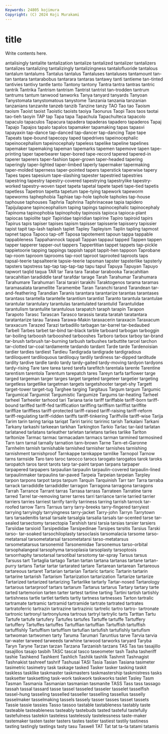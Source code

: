 ```yaml
---
Keywords: 24805 kojimura
Copyright: (C) 2024 Koji Murakami
---
```


# title

Write contents here.



antalisingly
tantalite tantalization tantalize tantalized tantalizer tantalizers tantalizes tantalizing tantalizingly tantalizingness
tantalofluoride tantalous tantalum tantalums Tantalus tantalus Tantaluses tantaluses tantamount tan-tan
tantara tantarabobus tantarara tantaras tantawy tanti tantieme tan-tinted tantivies tantivy
tantle tanto Tantony tantony Tantra tantra tantras tantric tantrik Tantrika
Tantrism tantrism Tantrist tantrist tan-trodden tantrum tantrums tantum tanwood tanworks
Tanya tanyard tanyards Tanyoan Tanystomata tanystomatous tanystome Tanzania tanzania tanzanian
tanzanians tanzanite tanzeb tanzib Tanzine tanzy TAO Tao tao Taoism
taoism Taoist taoist Taoistic taoists taoiya Taonurus Taopi Taos taos
taotai tao-tieh taoyin TAP tap Tapa tapa Tapachula Tapachulteca tapacolo
tapaculo tapaculos Tapacura tapadera tapaderas tapadero tapaderos Tapaj Tapajo Tapajos
tapalo tapalos tapamaker tapamaking tapas tapasvi tapayaxin tap-dance tap-danced tap-dancer
tap-dancing Tape tape Tapeats tape-bound tapecopy taped tapedrives tapeinocephalic tapeinocephalism
tapeinocephaly tapeless tapelike tapeline tapelines tapemaker tapemaking tapeman tapemarks tapemen
tapemove tapen tape-printing taper taperbearer taper-bored tape-record tapered tapered-in taperer
taperers taper-fashion taper-grown taper-headed tapering taperingly taper-lighted taper-limbed taperly tapermaker
tapermaking taper-molded taperness taper-pointed tapers taperstick taperwise tapery Tapes tapes
tapesium tape-slashing tapester tapestried tapestries tapestring tapestry tapestry-covered tapestrying tapestrylike
tapestry-worked tapestry-woven tapet tapeta tapetal tapete tapeti tape-tied tapetis tapetless
Tapetron tapetta tapetum tape-tying tapework tapeworm tapeworms taphephobia Taphiae tap-hole
taphole tapholes tap-house taphouse taphouses Taphria Taphrina Taphrinaceae tapia tapidero
Tapijulapane tapinceophalism taping tapings tapinocephalic tapinocephaly Tapinoma tapinophobia tapinophoby tapinosis
tapioca tapioca-plant tapiocas tapiolite tapir Tapiridae tapiridian tapirine Tapiro tapiroid
tapirs Tapirus tapis tapiser tapises tapism tapisser tapisserie tapissery tapissier
tapist tapit tap-lash taplash taplet Tapley Tapleyism Taplin tapling tapmost
tapnet tapoa Tapoco tap-off Taposa tapotement tapoun tappa tappable tappableness
Tappahannock tappall Tappan tappaul tapped Tappen tappen tapper tapperer tapper-out
tappers Tappertitian tappet tappets tap-pickle tappietoorie tapping tappings tappish tappit
tappit-hen tappoon Taprobane tap-room taproom taprooms tap-root taproot taprooted taproots
taps tapsal-teerie tapsalteerie tapsie-teerie tapsman tapster tapsterlike tapsterly tapsters tapstress
tap-tap tap-tap-tap tapu tapul Tapuya Tapuyan Tapuyo tapwort taqlid taqua
TAR tar Tara tara Tarabar tarabooka Taracahitian taracahitian taradiddle taraf
tarafdar tarage Tarah Tarahumar Tarahumara Tarahumare Tarahumari Tarai tarairi tarakihi
Taraktogenos tarama taramas taramasalata taramellite Taramembe Taran Taranchi tarand Tarandean
tar-and-feathering Tarandian Taranis tarantara tarantarize tarantas tarantases tarantass tarantella tarantelle
tarantism tarantist Taranto tarantula tarantulae tarantular tarantulary tarantulas tarantulated tarantulid
Tarantulidae tarantulism tarantulite tarantulous tarapatch taraph tarapin Tarapon Tarapoto Tarasc
Tarascan Tarasco tarassis tarata taratah taratantara taratantarize tarau Tarawa Tarawa-Makin
taraxacerin taraxacin Taraxacum taraxacum Tarazed Tarazi tarbadillo tarbagan tar-barrel tar-bedaubed
Tarbell Tarbes tarbet tar-bind tar-black tarble tarboard tarbogan tarboggin tar-boiling
tarboosh tarbooshed tarbooshes Tarboro tarbox tarboy tar-brand tar-brush tarbrush tar-burning
tarbush tarbushes tarbuttite tarcel tarchon tar-clotted tar-coal tardamente tardando tardant
Tarde tarde Tardenoisian tardier tardies tardiest Tardieu Tardigrada tardigrade tardigradous
tardiloquent tardiloquous tardiloquy tardily tardiness tar-dipped tarditude tardity tardive tardle
tardo tardy tardy-gaited tardy-moving tardyon tardyons tardy-rising Tare tare tarea
tared tarefa tarefitch tarentala tarente Tarentine tarentism tarentola Tarentum tarepatch
tares Tareyn tarfa tarflower targe targed targeman targer targes target
targeted targeteer targetier targeting targetless targetlike targetman targets targetshooter target-shy
Targett target-tower target-tug Targhee targing Targitaus Targum targum Targumic Targumical
Targumist Targumistic Targumize Targums tar-heating Tarheel tarheel Tarheeler tarhood tari
Tariana tarie tariff tariffable tariff-born tariff-bound tariffed tariff-fed tariffication tariffing
tariffism tariffist tariffite tariffize tariffless tariff-protected tariff-raised tariff-raising tariff-reform tariff-regulating
tariff-ridden tariffs tariff-tinkering Tariffville tariff-wise Tarija Tarim tarin taring tariqa
tariqat Tariri tariric taririnic tarish Tarkalani Tarkani Tarkany tarkashi tarkeean
tarkhan Tarkington Tarkio Tarlac tar-laid tarlatan tarlataned tarlatans tarleather tarletan
tarletans tarlies tarlike Tarlton tarltonize Tarmac tarmac tarmacadam tarmacs tarman
tarmined tarmosined Tarn tarn tarnal tarnally tarnation tarn-brown Tarne Tarn-et-Garonne
Tarnhelm tarnish tarnishable tarnished tarnisher tarnishes tarnishing tarnishment tarnishproof Tarnkappe
tarnkappe tarnlike Tarnopol Tarnow tarns tarnside Taro taro taroc tarocco
tarocs tarogato tarogatos tarok taroks taropatch taros tarot tarots tarp
tar-paint tarpan tarpans tarpaper tarpapered tarpapers tarpaulian tarpaulin tarpaulin-covered tarpaulin-lined
tarpaulinmaker tarpaulins tar-paved Tarpeia Tarpeian tarpeian Tarpley tarpon tarpons tarpot
tarps tarpum Tarquin Tarquinish Tarr tarr Tarra tarraba tarrack tarradiddle
tarradiddler tarragon Tarragona tarragona tarragons Tarrah Tarrance Tarrant tarras Tarrasa
tarrass Tarrateen Tarratine tarre tarred Tarrel tar-removing tarrer tarres tarri
tarriance tarrie tarried tarrier tarriers tarries tarriest tarrify tarrily tarriness
tarring tarrish tarrock tar-roofed tarrow Tarrs Tarrsus tarry tarry-breeks tarry-fingered
tarryiest tarrying tarryingly tarryingness tarry-jacket Tarry-john Tarryn Tarrytown tars tarsadenitis
tarsal tarsale tarsalgia tarsalia tarsals tar-scented tarse tar-sealed tarsectomy tarsectopia
Tarshish tarsi tarsia tarsias tarsier tarsiers Tarsiidae tarsioid Tarsipedidae Tarsipedinae
Tarsipes tarsitis Tarsius Tarski tarso- tar-soaked tarsochiloplasty tarsoclasis tarsomalacia tarsome
tarso-metatarsal tarsometatarsal tarsometatarsi tarso-metatarsus tarsometatarsus tarsonemid Tarsonemidae Tarsonemus tarso-orbital tarsophalangeal
tarsophyma tarsoplasia tarsoplasty tarsoptosis tarsorrhaphy tarsotarsal tarsotibal tarsotomy tar-spray Tarsus
tarsus Tarsuss tart Tartaglia tartago Tartan tartan tartana tartanas tartane
tartan-purry tartans Tartar tartar tartarated tartare Tartarean tartarean Tartareous tartareous
tartaret Tartarian tartarian Tartaric tartaric Tartarin tartarin tartarine tartarish Tartarism
Tartarization tartarization Tartarize tartarize Tartarized tartarized tartarizing Tartarlike tartarly Tartar-nosed
Tartarology tartarous tartarproof tartars tartarum Tartarus tartarus Tartary tartary tarte
tarted tartemorion tarten tarter tartest tartine tarting Tartini tartish tartishly
tartishness tartle tartlet tartlets tartly tartness tartnesses Tarton tartralic tartramate
tartramic tartramid tartramide tartrate tartrated tartrates tartratoferric tartrazin tartrazine tartrazinic
tartrelic tartro tartro- tartronate tartronic tartronyl tartronylurea tartrous tartryl tartrylic
tarts Tarttan Tartu Tartufe tartufe tartufery Tartufes tartufes Tartuffe tartuffe
Tartuffery tartuffery Tartuffes tartuffes Tartuffian tartuffian Tartuffish tartuffish tartuffishly Tartuffism
tartuffism tartufian tartufish tartufishly tartufism tartwoman tartwomen tarty Taruma Tarumari
Taruntius tarve Tarvia tarvia tar-water tarweed tarweeds tarwhine tarwood tarworks
taryard Taryba Taryn Taryne Tarzan tarzan Tarzana Tarzanish tarzans TAS
Tas tas tasajillo tasajillos tasajo tasbih TASC tascal tasco taseometer
tash Tasha tasheriff tashie Tashkend Tashkent Tashlich Tashlik tashlik Tashmit
Tashnagist Tashnakist tashreef tashrif Tashusai TASI Tasia Tasian Tasiana tasimeter
tasimetric tasimetry task taskage tasked Tasker tasker tasking taskit taskless
tasklike taskmaster taskmasters taskmastership taskmistress tasks tasksetter tasksetting task-work taskwork
taskworks taslet Tasley Tasm Tasman Tasmania Tasmanian tasmanian tasmanite TASS
Tass tass tassago tassah tassal tassard tasse tassel tasseled tasseler
tasselet tasselfish tassel-hung tasseling tasselled tasseller tasselling tassellus tasselly tasselmaker
tasselmaking tassels tassely tasser tasses tasset tassets Tassie tassie tassies
Tasso tassoo tastable tastableness tastably taste tasteable tasteableness tasteably tastebuds
tasted tasteful tastefully tastefulness tastekin tasteless tastelessly tastelessness taste-maker tastemaker
tasten taster tasters tastes tastier tastiest tastily tastiness tasting tastingly
tastings tasty tasu Taswell TAT Tat tat ta-ta tatami tatamis

